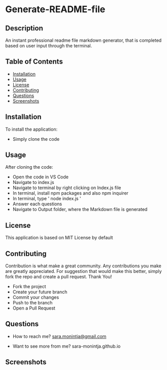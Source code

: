 # Generate-README-file


## Description

An instant professional readme file markdown generator, that is completed based on user input through the terminal.


## Table of Contents

- [Installation](#installation)
- [Usage](#usage)
- [License](#License)
- [Contributing](#contributing)
- [Questions](#Questions)
- [Screenshots](#screenshots)


## Installation

To install the application:
  - Simply clone the code


## Usage

After cloning the code:
  - Open the code in VS Code
  - Navigate to index.js
  - Navigate to terminal by right clicking on Index.js file
  - In terminal, install npm packages and also npm inquirer
  - In terminal, type ' node index.js '
  - Answer each questions
  - Navigate to Output folder, where the Markdown file is generated


## License 

This application is based on MIT License by default


## Contributing

Contribution is what make a great community. Any contributions you make are greatly appreciated.
For suggestion that would make this better, simply fork the repo and create a pull request. Thank You!
  - Fork the project
  - Create your future branch
  - Commit your changes
  - Push to the branch
  - Open a Pull Request
  
  
## Questions 

- How to reach me? 
 sara.monintja@gmail.com


- Want to see more from me?
sara-monintja.github.io

## Screenshots

